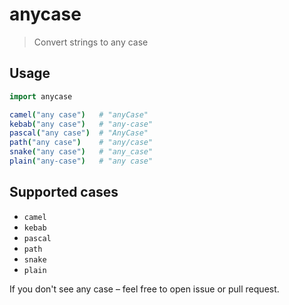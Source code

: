 # anycase

> Convert strings to any case

## Usage

```nim
import anycase

camel("any case")   # "anyCase"
kebab("any case")   # "any-case"
pascal("any case")  # "AnyCase"
path("any case")    # "any/case"
snake("any case")   # "any_case"
plain("any-case")   # "any case"
```

## Supported cases

- `camel`
- `kebab`
- `pascal`
- `path`
- `snake`
- `plain`

If you don't see any case – feel free to open issue or pull request.
